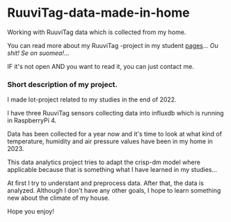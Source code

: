 # RuuviTag-data-made-in-home
Working with RuuviTag data which is collected from my home.

You can read more about my RuuviTag -project in my student [pages](https://student.labranet.jamk.fi/~aa5348/Iot_johdanto/Iot-projekti.html)... *Ou shit! Se on suomea!*...

IF it's not open AND you want to read it, you can just contact me.

### Short description of my project.

I made Iot-project related to my studies in the end of 2022.

I have three RuuviTag sensors collecting data into influxdb which is running in RaspberryPi 4.

Data has been collected for a year now and it's time to look at what kind of temperature, humidity and air pressure values have been in my home in 2023.

This data analytics project tries to adapt the crisp-dm model where applicable because that is something what I have learned in my studies...

At first I try to understant and preprocess data. After that, the data is analyzed. Although I don't have any other goals, I hope to learn something new about the climate of my house.

Hope you enjoy!